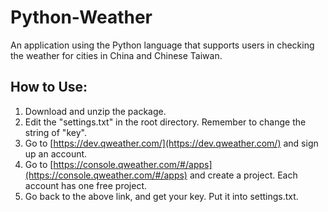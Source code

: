 # Python-Weather
An application using the Python language that supports users in checking the weather for cities in China and Chinese Taiwan.

## How to Use:
1. Download and unzip the package.
2. Edit the "settings.txt" in the root directory. Remember to change the string of "key". 
3. Go to [https://dev.qweather.com/](https://dev.qweather.com/) and sign up an account.
4. Go to [https://console.qweather.com/#/apps](https://console.qweather.com/#/apps) and create a project. Each account has one free project. 
5. Go back to the above link, and get your key. Put it into settings.txt.
